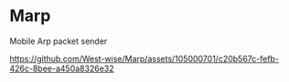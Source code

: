 # Marp
Mobile Arp packet sender


https://github.com/West-wise/Marp/assets/105000701/c20b567c-fefb-426c-8bee-a450a8326e32
